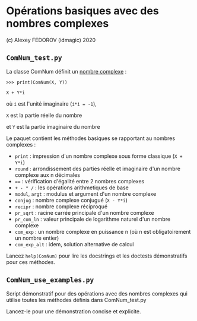 **Opérations basiques avec des nombres complexes**
==================================================
(c) Alexey FEDOROV (idmagic) 2020

`ComNum_test.py`
---
La classe ComNum définit un [nombre complexe](https://en.wikipedia.org/wiki/Complex_number) :

`>>> print(ComNum(X, Y))`

`X + Y*i`

où `i` est l'unité imaginaire (`i*i = -1`),

`X` est la partie réelle du nombre

et `Y` est la partie imaginaire du nombre


Le paquet contient les méthodes basiques se rapportant au nombres complexes :

  *  `print` :		    impression d'un nombre complexe sous forme classique (`X + Y*i`)
  *  `round` :		    arrondissement des parties réelle et imaginaire d'un nombre complexe aux n décimales
  *  `==` :			    vérification d'égalité entre 2 nombres complexes
  *  `+ - * /` :		les opérations arithmetiques de base
  *  `modul`, `argt` :	modulus et argument d'un nombre complexe
  *  `conjug` :		    nombre complexe conjugué (`X - Y*i`)
  *  `recipr` :		    nombre complexe réciproqué
  *  `pr_sqrt` :		racine carrée principale d'un nombre complexe
  *  `pr_com_ln` :	    valeur principale de logarithme naturel d'un nombre complexe
  *  `com_exp` :		un nombre complexe en puissance n (où n est obligatoirement un nombre entier)
  *  `com_exp_alt` :	idem, solution alternative de calcul
  
Lancez `help(ComNum)` pour lire les docstrings et les doctests démonstratifs pour ces méthodes.


`ComNum_use_examples.py`
---
Script démonstratif pour des opérations avec des nombres complexes
qui utilise toutes les méthodes définis dans ComNum_test.py

Lancez-le pour une démonstration concise et explicite.
